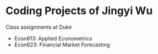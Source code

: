 # Coding Projects of Jingyi Wu
Class assignments at Duke
- Econ613: Applied Econometrics 
- Econ623: Financial Market Forecasting

